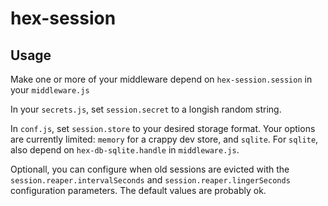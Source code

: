 # hex-session

## Usage

Make one or more of your middleware depend on `hex-session.session` in your `middleware.js`

In your `secrets.js`, set `session.secret` to a longish random string.

In `conf.js`, set `session.store` to your desired storage format. Your options are currently limited: `memory` for a crappy dev store, and `sqlite`. For `sqlite`, also depend on `hex-db-sqlite.handle` in `middleware.js`.

Optionall, you can configure when old sessions are evicted with the `session.reaper.intervalSeconds` and `session.reaper.lingerSeconds` configuration parameters. The default values are probably ok.
